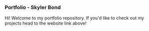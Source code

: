 ### Portfolio - Skyler Bond

Hi! Welcome to my portfolio repository. If you'd like to check out my projects head to the website link above!

